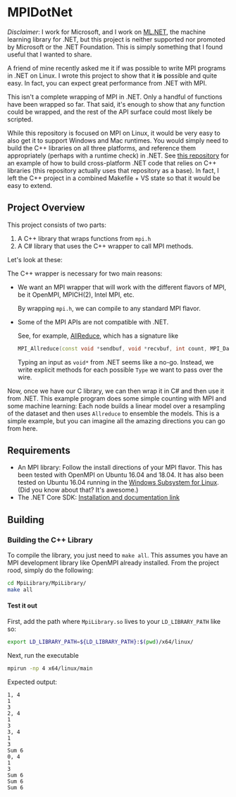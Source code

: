 # MPIDotNet

*Disclaimer*: I work for Microsoft, and I work on [ML.NET](https://github.com/dotnet/machinelearning), the machine learning library for .NET, but this project is neither supported nor promoted by Microsoft or the .NET Foundation. This is simply something that I found useful that I wanted to share.

A friend of mine recently asked me it if was possible to write MPI programs in .NET on Linux. I wrote this project to show that it **is** possible and quite easy. In fact, you can expect great performance from .NET with MPI.

This isn't a complete wrapping of MPI in .NET. Only a handful of functions have been wrapped so far. That said, it's enough to show that any function could be wrapped, and the rest of the API surface could most likely be scripted.

While this repository is focused on MPI on Linux, it would be very easy to also get it to support Windows and Mac runtimes. You would simply need to build the C++ libraries on all three platforms, and reference them appropriately (perhaps with a runtime check) in .NET. See [this repository](https://github.com/rogancarr/DotNetCppExample) for an example of how to build cross-platform .NET code that relies on C++ libraries (this repository actually uses that repository as a base). In fact, I left the C++ project in a combined Makefile + VS state so that it would be easy to extend.

## Project Overview

This project consists of two parts:
1. A C++ library that wraps functions from `mpi.h`
2. A C# library that uses the C++ wrapper to call MPI methods.

Let's look at these:

The C++ wrapper is necessary for two main reasons:
* We want an MPI wrapper that will work with the different flavors of MPI, be it OpenMPI, MPICH(2), Intel MPI, etc.
  
  By wrapping `mpi.h`, we can compile to any standard MPI flavor.
* Some of the MPI APIs are not compatible with .NET.

  See, for example, [AllReduce](https://www.open-mpi.org/doc/v4.0/man3/MPI_Allreduce.3.php), which has a signature like
  ```c++
  MPI_Allreduce(const void *sendbuf, void *recvbuf, int count, MPI_Datatype datatype, MPI_Op op, MPI_Comm comm)
  ```
  Typing an input as `void*` from .NET seems like a no-go. Instead, we write explicit methods for each possible `Type` we want to pass over the wire.
  
Now, once we have our C library, we can then wrap it in C# and then use it from .NET. This example program does some simple counting with MPI and some machine learning: Each node builds a linear model over a resampling of the dataset and then uses `Allreduce` to ensemble the models. This is a simple example, but you can imagine all the amazing directions you can go from here.
  
## Requirements

- An MPI library: Follow the install directions of your MPI flavor. This has been tested with OpenMPI on Ubuntu 16.04 and 18.04. It has also been tested on Ubuntu 16.04 running in the [Windows Subsystem for Linux](https://docs.microsoft.com/en-us/windows/wsl/install-win10). (Did you know about that? It's awesome.)
- The .NET Core SDK: [Installation and documentation link](https://dotnet.microsoft.com/download)
  
## Building

### Building the C++ Library

To compile the library, you just need to `make all`. This assumes you have an MPI development library like OpenMPI already installed. From the project rood, simply do the following:

```bash
cd MpiLibrary/MpiLibrary/
make all
```

#### Test it out

First, add the path where `MpiLibrary.so` lives to your `LD_LIBRARY_PATH` like so:
```bash
export LD_LIBRARY_PATH=${LD_LIBRARY_PATH}:$(pwd)/x64/linux/
```

Next, run the executable
```bash
mpirun -np 4 x64/linux/main
```

Expected output:
```
1, 4
1
3
2, 4
1
3
3, 4
1
3
Sum 6
0, 4
1
3
Sum 6
Sum 6
Sum 6
```
